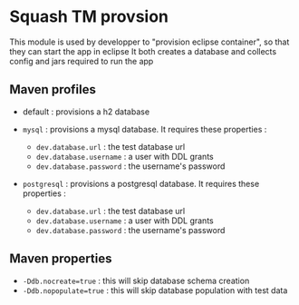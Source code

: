 Squash TM provsion
==================

This module is used by developper to "provision eclipse container", so that they can start the app in eclipse
It both creates a database and collects config and jars required to run the app

Maven profiles
--------------

* default : provisions a h2 database

* `mysql` : provisions a mysql database. It requires these properties :
	* `dev.database.url` : the test database url
	* `dev.database.username` : a user with DDL grants
	* `dev.database.password` : the username's password
	
* `postgresql` : provisions a postgresql database. It requires these properties :
	* `dev.database.url` : the test database url
	* `dev.database.username` : a user with DDL grants
	* `dev.database.password` : the username's password
	

Maven properties
----------------

* `-Ddb.nocreate=true` : this will skip database schema creation
* `-Ddb.nopopulate=true` : this will skip database population with test data